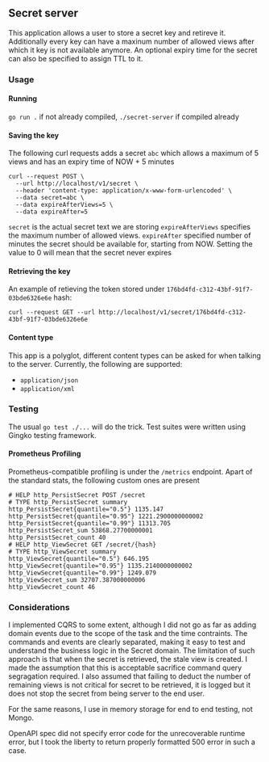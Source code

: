 ## Secret server

This application allows a user to store a secret key and retireve it. Additionally every key can have a maxinum number of allowed views after which it key is not available anymore. An optional expiry time for the secret can also be specified to assign TTL to it.

### Usage

#### Running

`go run .` if not already compiled, `./secret-server` if compiled already

#### Saving the key

The following curl requests adds a secret `abc` which allows a maximum of 5 views and has an expiry time of NOW + 5 minutes

```
curl --request POST \
  --url http://localhost/v1/secret \
  --header 'content-type: application/x-www-form-urlencoded' \
  --data secret=abc \
  --data expireAfterViews=5 \
  --data expireAfter=5
```

`secret` is the actual secret text we are storing
`expireAfterViews` specifies the maximum number of allowed views.
`expireAfter` specified number of minutes the secret should be available for, starting from NOW. Setting the value to 0 will mean that the secret never expires

#### Retrieving the key

An example of retieving the token stored under `176bd4fd-c312-43bf-91f7-03bde6326e6e` hash:

```
curl --request GET --url http://localhost/v1/secret/176bd4fd-c312-43bf-91f7-03bde6326e6e
```

#### Content type

This app is a polyglot, different content types can be asked for when talking to the server. Currently, the following are supported:

- `application/json`
- `application/xml`

### Testing

The usual `go test ./...` will do the trick. Test suites were written using Gingko testing framework.

#### Prometheus Profiling
Prometheus-compatible profiling is under the `/metrics` endpoint. Apart of the standard stats, the following custom ones are present
```
# HELP http_PersistSecret POST /secret
# TYPE http_PersistSecret summary
http_PersistSecret{quantile="0.5"} 1135.147
http_PersistSecret{quantile="0.95"} 1221.2900000000002
http_PersistSecret{quantile="0.99"} 11313.705
http_PersistSecret_sum 53868.27700000001
http_PersistSecret_count 40
# HELP http_ViewSecret GET /secret/{hash}
# TYPE http_ViewSecret summary
http_ViewSecret{quantile="0.5"} 646.195
http_ViewSecret{quantile="0.95"} 1135.2140000000002
http_ViewSecret{quantile="0.99"} 1249.079
http_ViewSecret_sum 32707.387000000006
http_ViewSecret_count 46
```

### Considerations

I implemented CQRS to some extent, although I did not go as far as adding domain events due to the scope of the task and the time contraints. The commands and events are clearly separated, making it easy to test and understand the business logic in the Secret domain. The limitation of such approach is that when the secret is retrieved, the stale view is created. I made the assumption that this is acceptable sacrifice command query segragation required. I also assumed that failing to deduct the number of remaining views is not critical for secret to be retrieved, it is logged but it does not stop the secret from being server to the end user.

For the same reasons, I use in memory storage for end to end testing, not Mongo.

OpenAPI spec did not specify error code for the unrecoverable runtime error, but I took the liberty to return properly formatted 500 error in such a case.
